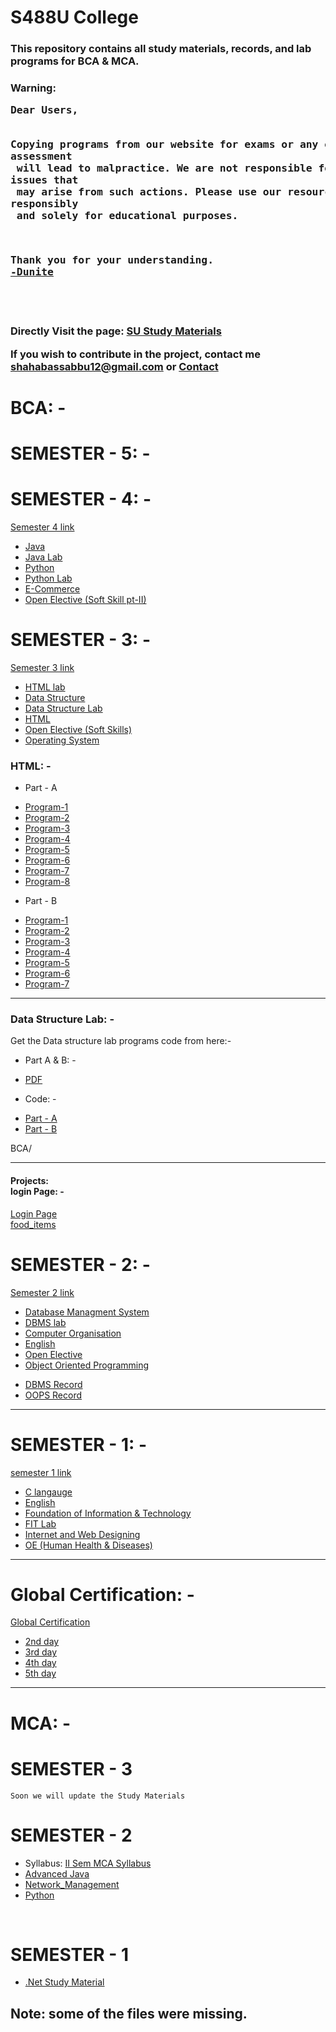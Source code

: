<h1>S488U College</h1>

<h3>This repository contains all study materials, records, and lab programs for BCA & MCA.</h3> 

<h3>
Warning: 
<pre>
Dear Users,

 Copying programs from our website for exams or any other form of assessment<br> will lead to malpractice. We are not responsible for any issues that<br> may arise from such actions. Please use our resources responsibly<br> and solely for educational purposes.

Thank you for your understanding.
<span><a target="_blank" href="https://dunite.tech">-Dunite</a></span>
</pre>
<h3>

<br>

<p>Directly Visit the page: <a target="_blank" title="Original website" href="https://su.dunite.tech/">SU Study Materials</a></p>

If you wish to contribute in the project, contact me <a target="_blank" title="Author Male" href="mailto:shahabassabbu12@gmail.com">shahabassabbu12@gmail.com</a> or <a href="https://dunite.tech/contact/">Contact</a>

# BCA: -

# SEMESTER - 5: -

# SEMESTER - 4: -

<a href="https://github.com/S488U/college/tree/main/BCA/SEMESTER_4">Semester 4 link</a>
- [Java]()
- [Java Lab]()
- [Python]()
- [Python Lab]()
- [E-Commerce]()
- [Open Elective (Soft Skill pt-II)]()

# SEMESTER - 3: -
<a href="https://github.com/S488U/college/tree/main/BCA/SEMESTER_3">Semester 3 link</a>
<ul>
    <li><a target="_blank"  href="https://github.com/S488U/college/tree/main/BCA/SEMESTER_3/HTML_LAB">HTML lab</a></li>
    <li><a target="_blank"  href="https://github.com/S488U/college/tree/main/BCA/SEMESTER_3/DATA_STRUCTURE">Data Structure</a></li>
    <li><a target="_blank"  href="https://github.com/S488U/college/tree/main/BCA/SEMESTER_3/DATA_STRUCTURE_LAB">Data Structure Lab</a></li>
    <li><a target="_blank"  href="https://github.com/S488U/college/tree/main/BCA/SEMESTER_3/HTML">HTML</a></li>
    <li><a target="_blank"  href="https://github.com/S488U/college/tree/main/BCA/SEMESTER_3/OPEN_ELECTIVE">Open Elective (Soft Skills)</a></li>
    <li><a  target="_blank" href="https://github.com/S488U/college/tree/main/BCA/SEMESTER_3/OPERATIVE_SYSTEM">Operating System</a></li>
</ul>

### HTML: -
<ul>
    <li><p>Part - A</p></li>
    <li><a target="_blank"  href="https://s488u.github.io/college/BCA/SEMESTER_3/HTML_LAB/Part_A/Program-1/index.html">Program-1</a></li>
    <li><a target="_blank"  href="https://s488u.github.io/college/BCA/SEMESTER_3/HTML_LAB/Part_A/Program-2/frameset.html">Program-2</a></li>
    <li><a target="_blank"  href="https://s488u.github.io/college/BCA/SEMESTER_3/HTML_LAB/Part_A/Program-3/Admission_form.html">Program-3</a></li>
    <li><a  target="_blank" href="https://s488u.github.io/college/BCA/SEMESTER_3/HTML_LAB/Part_A/Program-4/index.html">Program-4</a></li>
    <li><a target="_blank"  href="https://s488u.github.io/college/BCA/SEMESTER_3/HTML_LAB/Part_A/Program-5/index.html">Program-5</a></li>
    <li><a target="_blank"  href="https://s488u.github.io/college/BCA/SEMESTER_3/HTML_LAB/Part_A/Program-6/index.html">Program-6</a></li>
    <li><a target="_blank"  href="https://s488u.github.io/college/BCA/SEMESTER_3/HTML_LAB/Part_A/Program-7/index.html">Program-7</a></li>
    <li><a target="_blank"  href="https://s488u.github.io/college/BCA/SEMESTER_3/HTML_LAB/Part_A/Program-8/index.html">Program-8</a></li>
</ul>
<ul>
    <li><p>Part - B</p></li>
    <li><a target="_blank"  href="https://s488u.github.io/college/BCA/SEMESTER_3/HTML_LAB/Part_B/Program-1/fibonacci.html">Program-1</a></li>
    <li><a target="_blank"  href="https://s488u.github.io/college/BCA/SEMESTER_3/HTML_LAB/Part_B/Program-2/square_of_the_number.html">Program-2</a></li>
    <li><a target="_blank"  href="https://s488u.github.io/college/BCA/SEMESTER_3/HTML_LAB/Part_B/Program-3/Reverse.html">Program-3</a></li>
    <li><a target="_blank"  href="https://s488u.github.io/college/BCA/SEMESTER_3/HTML_LAB/Part_B/Program-4/calculator.html">Program-4</a></li>
    <li><a target="_blank"  href="https://s488u.github.io/college/BCA/SEMESTER_3/HTML_LAB/Part_B/Program-5/Mouse_pointer.html">Program-5</a></li>
    <li><a target="_blank"  href="https://s488u.github.io/college/BCA/SEMESTER_3/HTML_LAB/Part_B/Program-6/Animate_box.html">Program-6</a></li>
    <li><a target="_blank"  href="https://s488u.github.io/college/BCA/SEMESTER_3/HTML_LAB/Part_B/Program-7/Hotel_menu.html">Program-7</a></li>
</ul>

<hr>

### Data Structure Lab: -
<p>Get the Data structure lab programs code from here:-</p>
<ul>
    <li><p>Part A & B: -</p></li>
    <li><a target="_blank"  href="https://github.com/S488U/college/tree/main/BCA/SEMESTER_3/DATA_STRUCTURE_LAB/DS%20Progarms%20Part%20A%20%26%20B.pdf">PDF</a></li>
    <li><p>Code: -</p></li>
    <li><a target="_blank"  href="https://github.com/S488U/college/tree/main/BCA/SEMESTER_3/DATA_STRUCTURE_LAB/Part-A">Part - A</a></li>
    <li><a target="_blank"  href="https://github.com/S488U/college/tree/main/BCA/SEMESTER_3/DATA_STRUCTURE_LAB/Part-B">Part - B</a></li>
</ul>BCA/

<hr>
<h4>Projects: <br> login Page: -</h4>
<a target="_blank"  href="https://s488u.github.io/college/BCA/SEMESTER_3/login/index.html">Login Page</a>
<br>
<a  target="_blank" href="https://s488u.github.io/college/BCA/SEMESTER_3/HTML_LAB/food_items/food_items.html">food_items</a>
<br>

<h1>SEMESTER - 2: -</h1>
<a target="_blank"  href="https://github.com/S488U/college/tree/main/BCA/SEMESTER_2">Semester 2 link</a>

<ul>
    <li><a target="_blank"  href="https://github.com/S488U/college/tree/main/BCA/SEMESTER_2/DBMS/Study_Material">Database Managment System</a></li>
    <li><a target="_blank"  href="https://github.com/S488U/college/tree/main/BCA/SEMESTER_2/DBMS/Lab">DBMS lab</a></li>
    <li><a target="_blank"  href="https://github.com/S488U/college/tree/main/BCA/SEMESTER_2/CO">Computer Organisation</a></li>
    <li><a target="_blank"  href="https://github.com/S488U/college/tree/main/BCA/SEMESTER_2/ENGLISH">English</a></li>
    <li><a target="_blank"  href="https://github.com/S488U/college/tree/main/BCA/SEMESTER_2/OE">Open Elective</a></li>
    <li><a target="_blank"  href="https://github.com/S488U/college/tree/main/BCA/SEMESTER_2/OOPS/Study_Material">Object Oriented Programming</a></li>
</ul>
<ul>
    <li><a target="_blank"  href="https://github.com/S488U/college/tree/main/BCA/SEMESTER_2/DBMS/DBMS_Record.pdf">DBMS Record</a></li>
    <li><a target="_blank"  href="https://github.com/S488U/college/tree/main/BCA/SEMESTER_2/OOPS/OOPS_RECORD.pdf">OOPS Record</a></li>
</ul>
<hr>

<h1>SEMESTER - 1: -</h1>
<a target="_blank"  href="https://github.com/S488U/college/tree/main/BCA/SEMESTER_1">semester 1 link</a>
<br>

<ul>
    <li><a target="_blank"  href="https://github.com/S488U/college/tree/main/BCA/SEMESTER_1/C">C langauge</a></li>
    <li><a target="_blank"  href="https://github.com/S488U/college/tree/main/BCA/SEMESTER_1/English">English</a></li>
    <li><a target="_blank"  href="https://github.com/S488U/college/tree/main/BCA/SEMESTER_1/FIT">Foundation of Information & Technology</a></li>
    <li><a target="_blank"  href="https://github.com/S488U/college/tree/main/BCA/SEMESTER_1/FIT_lab">FIT Lab</a></li>
    <li><a target="_blank"  href="https://github.com/S488U/college/tree/main/BCA/SEMESTER_1/IW">Internet and Web Designing</a></li>
    <li><a target="_blank"  href="https://github.com/S488U/college/tree/main/BCA/SEMESTER_1/OE_Human_Health_and_Diseases">OE (Human Health & Diseases)</a></li>
</ul>

<hr>

<h1>Global Certification: -</h1>
<a target="_blank"  href="https://github.com/S488U/college/tree/main/IBM">Global Certification</a>
<br>

<ul>
    <li><a target="_blank"  href="https://github.com/S488U/college/tree/main/IBM/SEMESTER_1/2nd_day">2nd day</a></li>
    <li><a target="_blank"  href="https://github.com/S488U/college/tree/main/IBM/SEMESTER_1/3rd_day">3rd day</a></li>
    <li><a target="_blank"  href="https://github.com/S488U/college/tree/main/IBM/SEMESTER_1/4th_day">4th day</a></li>
    <li><a target="_blank"  href="https://github.com/S488U/college/tree/main/IBM/SEMESTER_1/5th_day">5th day</a></li>
</ul>

<hr>

<h1>MCA: - </h1>

# SEMESTER - 3

``` Soon we will update the Study Materials ```

<h1>SEMESTER - 2</h1>
<ul>
    <li><span>Syllabus: </span><a target="_blank"  href="https://github.com/S488U/college/tree/main/MCA/SEMESTER_2/II_Sem_MCA_Syllabus.pdf">II Sem MCA Syllabus</a></li>
    <li><a target="_blank"  href="https://github.com/S488U/college/tree/main/MCA/SEMESTER_2/Advanced%20Java">Advanced Java</a></li>
    <li><a target="_blank"  href="https://github.com/S488U/college/tree/main/MCA/SEMESTER_2/Network_Management">Network_Management</a></li>
    <li><a target="_blank"  href="https://github.com/S488U/college/tree/main/MCA/SEMESTER_2/Python">Python</a></li>
</ul>

<br>

<h1>SEMESTER - 1</h1>
<ul>
    <li><a target="_blank"  href="https://github.com/S488U/college/tree/main/MCA/SEMESTER_1/Dot_Net">.Net Study Material</a></li>
</ul>

<h2>Note: some of the files were missing.</h2>
